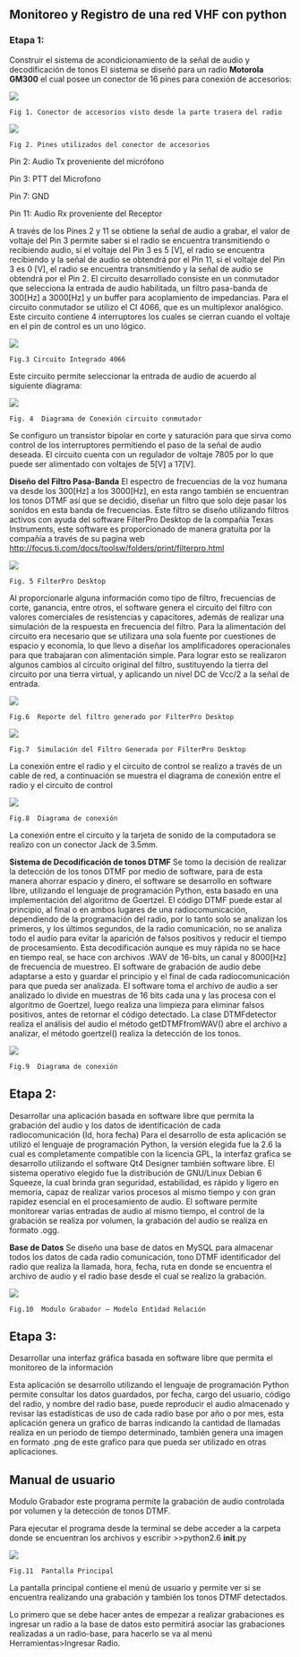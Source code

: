 ## Monitoreo y Registro de una red VHF con python

### Etapa 1: 
Construir el sistema de acondicionamiento de la señal de audio y decodificación de tonos
El sistema se diseñó para un radio **Motorola GM300** el cual posee un conector de 16 pines para conexión de accesorios:
	
![](/imagenes_informe/pin_radio.jpg)

	Fig 1. Conector de accesorios visto desde la parte trasera del radio

![](/imagenes_informe/pin_radio2.png)

	Fig 2. Pines utilizados del conector de accesorios

Pin 2: Audio Tx proveniente del micrófono

Pin 3: PTT del Microfono

Pin 7: GND

Pin 11: Audio Rx proveniente del Receptor


 A través de los Pines 2 y 11 se obtiene la señal de audio a grabar, el valor de voltaje del Pin 3 permite saber si el radio se encuentra transmitiendo o recibiendo audio, si el voltaje del Pin 3 es 5 [V], el radio se encuentra recibiendo y la señal de audio se obtendrá por el Pin 11, si el voltaje del Pin 3 es 0 [V], el radio se encuentra transmitiendo y la señal de audio se obtendrá por el Pin 2.
 El circuito desarrollado consiste en un conmutador que selecciona la entrada de audio habilitada, un filtro pasa-banda de 300[Hz] a 3000[Hz]  y un buffer para acoplamiento de impedancias.
 Para el circuito conmutador se utilizo el CI 4066, que es un multiplexor analógico. Este circuito contiene 4 interruptores los cuales se cierran cuando el voltaje en el pin de control es un uno lógico.
 
 ![](/imagenes_informe/pin_4066.png)
 
	Fig.3 Circuito Integrado 4066

Este circuito permite seleccionar la entrada de audio de acuerdo al siguiente diagrama:

 ![](/imagenes_informe/diagrama_circuito.png)

	Fig. 4  Diagrama de Conexión circuito conmutador
	

Se configuro un transistor bipolar en corte y saturación para que sirva como control de los interruptores permitiendo el paso de la señal de audio deseada. El circuito cuenta con un regulador de voltaje 7805 por lo que puede ser alimentado con voltajes de 5[V] a 17[V].

**Diseño del Filtro Pasa-Banda**
	El espectro de frecuencias de la voz humana va desde los 300[Hz] a los 3000[Hz], en esta rango también se encuentran los tonos DTMF así que se decidió, diseñar un filtro que solo deje pasar los sonidos en esta banda de frecuencias.
	Este filtro se diseño utilizando filtros activos con ayuda del software FilterPro Desktop de la compañía Texas Instruments, este software es proporcionado de manera gratuita por la compañía a través de su pagina web http://focus.ti.com/docs/toolsw/folders/print/filterpro.html
	
 ![](/imagenes_informe/filtro_1.png)
 
 	Fig. 5 FilterPro Desktop
	
 Al proporcionarle alguna información como tipo de filtro, frecuencias de corte, ganancia, entre otros, el software genera el circuito del filtro con valores comerciales de resistencias y capacitores, además de realizar una simulación de la respuesta en frecuencia del filtro. 
 Para la alimentación del circuito era necesario que se utilizara una sola fuente por cuestiones de espacio y economía, lo que llevo a diseñar los amplificadores operacionales para que trabajaran con alimentación  simple. Para lograr esto se realizaron algunos cambios al circuito original del filtro, sustituyendo la tierra del circuito por una tierra virtual, y aplicando un nivel DC de Vcc/2 a la señal de entrada.
 
![](/imagenes_informe/filtro_2.png)
  
  	Fig.6  Reporte del filtro generado por FilterPro Desktop

![](/imagenes_informe/filtro_4.png)
  
  	Fig.7  Simulación del Filtro Generada por FilterPro Desktop

La conexión entre el radio y el circuito de control se realizo a través de un cable de red, a continuación se muestra el diagrama de conexión entre el radio y el circuito de control

![](/imagenes_informe/diagrama_conn.png)
	
	Fig.8  Diagrama de conexión 

La conexión entre el circuito y la tarjeta de sonido de la computadora se realizo con un conector  Jack de 3.5mm.

**Sistema de Decodificación de tonos DTMF**
 Se tomo la decisión de realizar la detección de los tonos DTMF por medio de software, para de esta manera ahorrar espacio y dinero, el software se desarrollo en software libre, utilizando el lenguaje de programación Python, esta basado en una implementación del algoritmo de Goertzel.
 El código DTMF puede estar al principio, al final o en ambos lugares de una radiocomunicación, dependiendo de la programación del radio, por lo tanto solo se analizan los primeros, y los últimos segundos, de la radio comunicación, no se analiza todo el audio para evitar la aparición de falsos positivos y reducir el tiempo de procesamiento.
 Esta decodificación aunque es muy rápida no se hace en tiempo real, se hace  con archivos .WAV de 16-bits, un canal y 8000[Hz] de frecuencia de muestreo. El software de grabación de audio debe adaptarse a esto y guardar el principio y el final de cada radiocomunicación para que pueda ser analizada.
El software toma el archivo de audio a ser analizado lo divide en muestras de 16 bits cada una y las procesa con el algoritmo de Goertzel, luego realiza una limpieza para eliminar falsos positivos, antes de retornar el código detectado. 
 La clase DTMFdetector realiza el análisis del audio el método getDTMFfromWAV() abre el archivo a analizar, el método goertzel() realiza la detección de los tonos.
 
 ![](/imagenes_informe/diagrama_conn.png)
 
 	Fig.9  Diagrama de conexión
	
## Etapa 2: 
 Desarrollar una aplicación basada en software libre que permita la grabación del audio y los datos de identificación de cada radiocomunicación (Id, hora fecha) 
 Para el desarrollo de esta aplicación se utilizó el lenguaje de programación Python, la versión elegida fue la 2.6 la cual es completamente compatible con la licencia GPL, la interfaz grafica se desarrollo utilizando el software Qt4 Designer también software libre.
 El sistema operativo elegido fue la distribución de GNU/Linux Debian 6 Squeeze, la cual brinda gran seguridad, estabilidad, es rápido y ligero en memoria, capaz de realizar varios procesos al mismo tiempo y con gran rapidez esencial en el procesamiento de audio.
 El software permite monitorear varias entradas de audio al mismo tiempo, el control de la grabación se realiza por volumen, la grabación del audio se realiza en formato .ogg.
 
**Base de Datos**
 Se diseño una base de datos en MySQL para almacenar todos los datos de cada radio comunicación, tono DTMF identificador del radio que realiza la llamada, hora, fecha, ruta en donde se encuentra el archivo de audio y el radio base desde el cual se realizo la grabación.

 ![](/imagenes_informe/diagram_base.png)
 
 	Fig.10  Modulo Grabador – Modelo Entidad Relación

## Etapa 3: 
 Desarrollar una interfaz gráfica basada en software libre que permita el monitoreo de la información
 
 Esta aplicación se desarrollo utilizando el lenguaje de programación Python  permite consultar los datos guardados, por fecha, cargo del usuario, código del radio, y nombre del radio base, puede reproducir el audio almacenado y revisar las estadísticas de uso de cada radio base por año o por mes, esta aplicación genera un grafico de barras indicando la cantidad de llamadas realiza en un periodo de tiempo determinado, también genera una imagen en formato .png de este grafico para que pueda ser utilizado en otras aplicaciones.
 
## Manual de usuario

Modulo Grabador este programa permite la grabación de audio controlada por volumen y la detección de tonos DTMF.

Para ejecutar el programa desde la terminal se debe acceder a la carpeta donde se encuentran los archivos y escribir  >>python2.6 __init__.py

![](/imagenes_informe/pant_grabador.png)
 
 	Fig.11  Pantalla Principal

La pantalla principal contiene el menú de usuario y permite ver si se encuentra realizando una grabación y también los tonos DTMF detectados. 

Lo primero que se debe hacer antes de empezar a realizar grabaciones es ingresar un radio a la base de datos esto permitirá asociar las grabaciones realizadas a un radio-base, para hacerlo se va al menú Herramientas>Ingresar Radio.


